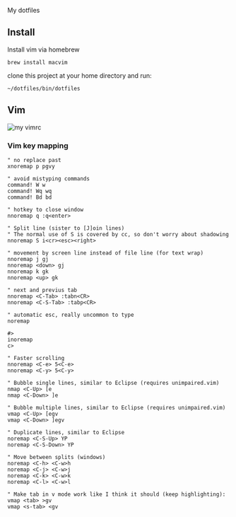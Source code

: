 My dotfiles

## Install

Install vim via homebrew

```
brew install macvim
```

clone this project at your home directory and run:

```shell
~/dotfiles/bin/dotfiles
```

## Vim

![my vimrc](https://dl.dropboxusercontent.com/u/28988890/vimrc.png)

### Vim key mapping

```vim
" no replace past
xnoremap p pgvy

" avoid mistyping commands
command! W w
command! Wq wq
command! Bd bd

" hotkey to close window
nnoremap q :q<enter>

" Split line (sister to [J]oin lines)
" The normal use of S is covered by cc, so don't worry about shadowing
nnoremap S i<cr><esc><right>

" movement by screen line instead of file line (for text wrap)
nnoremap j gj
nnoremap <down> gj
nnoremap k gk
nnoremap <up> gk

" next and previus tab
nnoremap <C-Tab> :tabn<CR>
nnoremap <C-S-Tab> :tabp<CR>

" automatic esc, really uncommon to type 
noremap 

#>
inoremap 
c>

" Faster scrolling
nnoremap <C-e> 5<C-e>
nnoremap <C-y> 5<C-y>

" Bubble single lines, similar to Eclipse (requires unimpaired.vim)
nmap <C-Up> [e
nmap <C-Down> ]e

" Bubble multiple lines, similar to Eclipse (requires unimpaired.vim)
vmap <C-Up> [egv
vmap <C-Down> ]egv

" Duplicate lines, similar to Eclipse
noremap <C-S-Up> YP
noremap <C-S-Down> YP

" Move between splits (windows)
noremap <C-h> <C-w>h
noremap <C-j> <C-w>j
noremap <C-k> <C-w>k
noremap <C-l> <C-w>l

" Make tab in v mode work like I think it should (keep highlighting):
vmap <tab> >gv
vmap <s-tab> <gv
```

